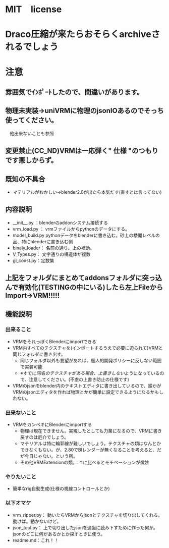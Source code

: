 # MIT　license　
# Draco圧縮が来たらおそらくarchiveされるでしょう
# 注意
## 雰囲気でｲﾝﾎﾟｰﾄしたので、間違いがあります。
## 物理未実装->uniVRMに物理のjsonIOあるのでそっち使ってください。
　他出来ないことも参照
## 変更禁止(CC_ND)VRMは一応弾く" 仕様 "のつもりです悪しからず。

## 既知の不具合　
 - マテリアルがおかしい->blender2.8が出たら本気だす(直すとは言ってない)
## 内容説明
-  \_\_init\_\_.py ：blenderのaddonシステム接続する<br>
-  vrm_load.py ： vrmファイルからpythonのデータにする。<br>
-  model_build.py pythonデータをblenderに書き込む。砂上の楼閣レベルの品、特にblenderに書き込む側<br>
-  binaly_loader： 名前の通り。上の補助。<br>
-  V_Types.py： 文字通りの構造体が複数<br>
-  gl_const.py：定数集<br>
## 上記をフォルダにまとめてaddonsフォルダに突っ込んで有効化(TESTINGの中にいる)したら左上FileからImport->VRM!!!!!

## 機能説明
### 出来ること
 - VRMをそれっぽくBlenderにimportできる
 - VRM内すべてのテクスチャを(インポートするうえで必要に迫られて)VRMと同じフォルダに書き出す。
    - 同じフォルダ以外も要望があれば、個人的開発ポリシーに反しない範囲で実装可能
    - ※すでに*同名のテクスチャがある場合、上書きしない*ようになっているので、注意してください。(不慮の上書き防止の仕様です)
 - VRMのjsonをblender内のテキストエディタに書き出しているので、誰かがVRMのjsonエディタを作れば物理とかが簡単に設定できるようになるかもしれない。
### 出来ないこと
 - VRMをカンペキにBlenderにimportする
     - 物理は現在できません。実現したとしても力業になるので、VRMに書き戻すのは厄介でしょう。
     - マテリアルは特に輪郭線が難しいでしょう。テクスチャの類はなんとかできなくもない。が、2.80でBIレンダーが無くなることを考えると、だが今日じゃない。という所。
     - その他VRMExtensionの類。：↑に比べるとモチベーションが微妙
### やりたいこと
 - 簡単なrig自動生成(仕様の視線コントロールとか)
### 以下オマケ
- vrm_ripper.py： 動いたらVRMからjsonとテクスチャを切り出してくれる。動けば。動かないけど。
- json_tool.py： 上で切り出したjsonを適当に読み下すために作った何か。jsonのどこに何があるかとか探すときに使う。
- readme.md：これ！！
